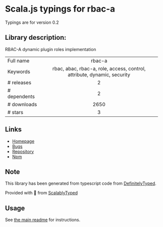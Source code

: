 
# Scala.js typings for rbac-a

Typings are for version 0.2

## Library description:
RBAC-A dynamic plugin roles implementation

|                    |                 |
| ------------------ | :-------------: |
| Full name          | rbac-a |
| Keywords           | rbac, abac, rbac-a, role, access, control, attribute, dynamic, security |
| # releases         | 2 |
| # dependents       | 2 |
| # downloads        | 2650 |
| # stars            | 3 |

## Links
- [Homepage](https://github.com/yanickrochon/rbac-a#readme)
- [Bugs](https://github.com/yanickrochon/rbac-a/issues)
- [Repository](https://github.com/yanickrochon/rbac-a)
- [Npm](https://www.npmjs.com/package/rbac-a)
    


## Note
This library has been generated from typescript code from [DefinitelyTyped](https://definitelytyped.org).

Provided with :purple_heart: from [ScalablyTyped](https://github.com/oyvindberg/ScalablyTyped)

## Usage
See [the main readme](../../readme.md) for instructions.


